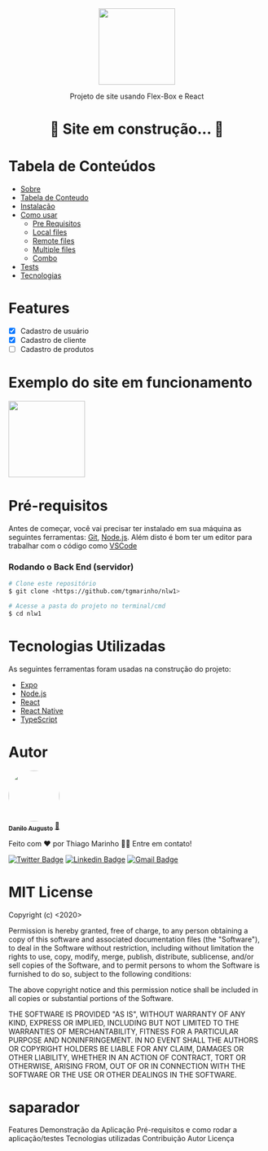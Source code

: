 
<div align="center">
<img src="https://user-images.githubusercontent.com/91206356/152497618-6c1f025d-6d86-4fd0-a8c4-8b2e9dfa21db.jpg" width="150px">
</div>
<p align="center">
 Projeto de site usando Flex-Box e React
</p>

<h1 align="center"> 
🚧  Site em construção...  🚧
</h1>


# Tabela de Conteúdos

<!--ts-->
   * [Sobre](#Sobre)
   * [Tabela de Conteudo](#tabela-de-conteudo)
   * [Instalação](#instalacao)
   * [Como usar](#como-usar)
      * [Pre Requisitos](#pre-requisitos)
      * [Local files](#local-files)
      * [Remote files](#remote-files)
      * [Multiple files](#multiple-files)
      * [Combo](#combo)
   * [Tests](#testes)
   * [Tecnologias](#tecnologias)
<!--te-->


# Features

- [x] Cadastro de usuário
- [x] Cadastro de cliente
- [ ] Cadastro de produtos

# Exemplo do site em funcionamento
<div>
<img src="https://media.giphy.com/media/Hz9a8TDV824GQ/giphy.gif" width="150px">
</div>

# Pré-requisitos

Antes de começar, você vai precisar ter instalado em sua máquina as seguintes ferramentas:
[Git](https://git-scm.com), [Node.js](https://nodejs.org/en/). 
Além disto é bom ter um editor para trabalhar com o código como [VSCode](https://code.visualstudio.com/)

### Rodando o Back End (servidor)

```bash
# Clone este repositório
$ git clone <https://github.com/tgmarinho/nlw1>

# Acesse a pasta do projeto no terminal/cmd
$ cd nlw1
```

# Tecnologias Utilizadas

As seguintes ferramentas foram usadas na construção do projeto:

- [Expo](https://expo.io/)
- [Node.js](https://nodejs.org/en/)
- [React](https://pt-br.reactjs.org/)
- [React Native](https://reactnative.dev/)
- [TypeScript](https://www.typescriptlang.org/)


# Autor

<a href="https://www.linkedin.com/in/daniloaugusto9101">
 <img style="border-radius: 50%;" src="https://media-exp1.licdn.com/dms/image/C4D03AQGDStZVq-uy4A/profile-displayphoto-shrink_800_800/0/1641510027050?e=1649289600&v=beta&t=ocSvy7kvPsESi7uuvdsEGFzF6ZZXjjHXNY-Z4bAJ8sI" width="100px;" alt=""/>
 <br />
 <sub><b>Danilo Augusto</b></sub></a> <a href="https://www.linkedin.com/in/daniloaugusto9101" title="Danilo">🚀</a>


Feito com ❤️ por Thiago Marinho 👋🏽 Entre em contato!

[![Twitter Badge](https://img.shields.io/badge/-@tgmarinho-1ca0f1?style=flat-square&labelColor=1ca0f1&logo=twitter&logoColor=white&link=https://twitter.com/tgmarinho)](https://twitter.com/tgmarinho) [![Linkedin Badge](https://img.shields.io/badge/-Thiago-blue?style=flat-square&logo=Linkedin&logoColor=white&link=https://www.linkedin.com/in/tgmarinho/)](https://www.linkedin.com/in/tgmarinho/) 
[![Gmail Badge](https://img.shields.io/badge/-tgmarinho@gmail.com-c14438?style=flat-square&logo=Gmail&logoColor=white&link=mailto:tgmarinho@gmail.com)](mailto:tgmarinho@gmail.com)


# MIT License

Copyright (c) <2020> <Seu Nome>

Permission is hereby granted, free of charge, to any person obtaining a copy
of this software and associated documentation files (the "Software"), to deal
in the Software without restriction, including without limitation the rights
to use, copy, modify, merge, publish, distribute, sublicense, and/or sell
copies of the Software, and to permit persons to whom the Software is
furnished to do so, subject to the following conditions:

The above copyright notice and this permission notice shall be included in all
copies or substantial portions of the Software.

THE SOFTWARE IS PROVIDED "AS IS", WITHOUT WARRANTY OF ANY KIND, EXPRESS OR
IMPLIED, INCLUDING BUT NOT LIMITED TO THE WARRANTIES OF MERCHANTABILITY,
FITNESS FOR A PARTICULAR PURPOSE AND NONINFRINGEMENT. IN NO EVENT SHALL THE
AUTHORS OR COPYRIGHT HOLDERS BE LIABLE FOR ANY CLAIM, DAMAGES OR OTHER
LIABILITY, WHETHER IN AN ACTION OF CONTRACT, TORT OR OTHERWISE, ARISING FROM,
OUT OF OR IN CONNECTION WITH THE SOFTWARE OR THE USE OR OTHER DEALINGS IN THE
SOFTWARE.

# saparador
Features
Demonstração da Aplicação
Pré-requisitos e como rodar a aplicação/testes
Tecnologias utilizadas
Contribuição
Autor
Licença
